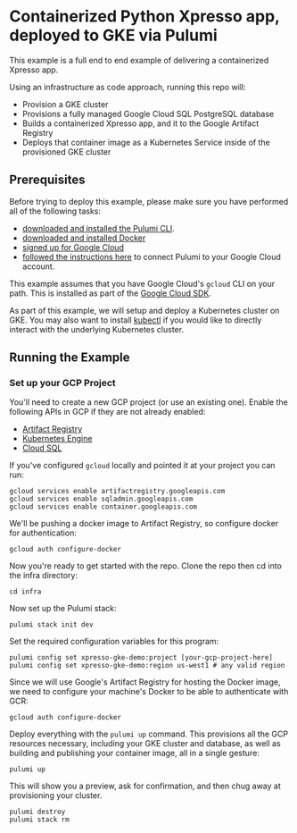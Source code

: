 # Containerized Python Xpresso app, deployed to GKE via Pulumi

This example is a full end to end example of delivering a containerized Xpresso app.

Using an infrastructure as code approach, running this repo will:

- Provision a GKE cluster
- Provisions a fully managed Google Cloud SQL PostgreSQL database
- Builds a containerized Xpresso app, and it to the Google Artifact Registry
- Deploys that container image as a Kubernetes Service inside of the provisioned GKE cluster

## Prerequisites

Before trying to deploy this example, please make sure you have performed all of the following tasks:

- [downloaded and installed the Pulumi CLI](https://www.pulumi.com/docs/get-started/install/).
- [downloaded and installed Docker](https://docs.docker.com/install/)
- [signed up for Google Cloud](https://cloud.google.com/free/)
- [followed the instructions here](https://www.pulumi.com/docs/intro/cloud-providers/gcp/setup/) to connect Pulumi to your Google Cloud account.

This example assumes that you have Google Cloud's `gcloud` CLI on your path.
This is installed as part of the
[Google Cloud SDK](https://cloud.google.com/sdk/).

As part of this example, we will setup and deploy a Kubernetes cluster on GKE.
You may also want to install [kubectl](https://kubernetes.io/docs/tasks/tools/#kubectl) if you would like to directly interact with the underlying Kubernetes cluster.

## Running the Example

### Set up your GCP Project

You'll need to create a new GCP project (or use an existing one).
Enable the following APIs in GCP if they are not already enabled:

- [Artifact Registry](https://cloud.google.com/artifact-registry/docs/enable-service#enable)
- [Kubernetes Engine](https://cloud.google.com/kubernetes-engine/docs/quickstart#before-you-begin)
- [Cloud SQL](https://cloud.google.com/sql/docs/mysql/admin-api#enable_the_api)

If you've configured `gcloud` locally and pointed it at your project you can run:

```shell
gcloud services enable artifactregistry.googleapis.com
gcloud services enable sqladmin.googleapis.com
gcloud services enable container.googleapis.com
```

We'll be pushing a docker image to Artifact Registry, so configure docker for authentication:

```shell
gcloud auth configure-docker
```

Now you're ready to get started with the repo.
Clone the repo then cd into the infra directory:

```shell
cd infra
```

Now set up the Pulumi stack:

```shell
pulumi stack init dev
```

Set the required configuration variables for this program:

```shell
pulumi config set xpresso-gke-demo:project [your-gcp-project-here]
pulumi config set xpresso-gke-demo:region us-west1 # any valid region
```

Since we will use Google's Artifact Registry for hosting the Docker image, we need to configure your machine's Docker to be able to authenticate with GCR:

```shell
gcloud auth configure-docker
```

Deploy everything with the `pulumi up` command.
This provisions all the GCP resources necessary, including your GKE cluster and database, as well as building and publishing your container image, all in a single gesture:

```shell
pulumi up
```

This will show you a preview, ask for confirmation, and then chug away at provisioning your cluster.

```shell
pulumi destroy
pulumi stack rm
```
